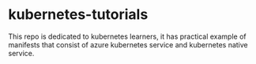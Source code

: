 # kubernetes-tutorials
This repo is dedicated to kubernetes learners, it has practical example of manifests that consist of azure kubernetes service and kubernetes native service.

